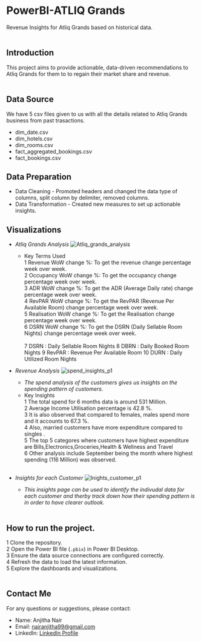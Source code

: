 # PowerBI-ATLIQ Grands
Revenue Insights for Atliq Grands based on historical data.<br/><br/>
## Introduction
This project aims to provide actionable, data-driven recommendations to Atliq Grands for them to to regain their market share and revenue.<br/><br/>
## Data Source
We have 5 csv files given to us with all the details related to Atliq Grands business from past trasactions.<br/>
* dim_date.csv
* dim_hotels.csv <br/>
* dim_rooms.csv <br/>
* fact_aggregated_bookings.csv <br/>
* fact_bookings.csv <br/>
## Data Preparation
* Data Cleaning - Promoted headers and changed the data type of columns, split column by delimiter, removed columns.
* Data Transformation - Created new measures to set up actionable insights.</br>
## Visualizations 
+ _Atliq Grands Analysis_
![Atliq_grands_analysis](https://github.com/user-attachments/assets/48301fd1-1313-4de6-9b0b-4f98981f996a)
  - Key Terms Used<br/>
  1 Revenue WoW change %: To get the revenue change percentage week over week.<br/>
  2 Occupancy WoW change %: To get the occupancy change percentage week over week.<br/>
  3 ADR WoW change %: To get the ADR (Average Daily rate) change percentage week over week.<br/>
  4 RevPAR WoW change %: To get the RevPAR (Revenue Per Available Room) change percentage week over week.<br/>
  5 Realisation WoW change %: To get the Realisation change percentage week over week.<br/>
  6 DSRN WoW change %: To get the DSRN (Daily Sellable Room Nights) change percentage week over week. <br/><br/>
  7 DSRN : Daily Sellable Room Nights
  8 DBRN : Daily Booked Room Nights
  9 RevPAR : Revenue Per Available Room
  10 DURN : Daily Utilized Room Nights
+ _Revenue Analysis_
![spend_insights_p1](https://github.com/user-attachments/assets/e701f0a9-1a4f-4fdd-aa4a-ffaa716f7e69)
  - _The spend analysis of the customers gives us insights on the spending pattern of customers._<br/>
  - Key Insights<br/>
  1 The total spend for 6 months data is around 531 Million.<br/>
  2 Average Income Utilisation percentage is 42.8 %.<br/>
  3 It is also observed that compared to females, males spend more and it accounts to 67.3 %.<br/>
  4 Also, married customers have more expenditure compared to singles .<br/>
  5 The top 5 categores where customers have highest expenditure are Bills,Electronics,Groceries,Health & Wellness and Travel<br/>
  6 Other analysis include September being the month where highest spending (116 Million) was observed.<br/><br/>

+ _Insights for each Customer_
![Inights_customer_p1](https://github.com/user-attachments/assets/2b9368ad-036a-4597-a7d1-fe0bf227d7bb)
  - _This insights page can be used to identify the indivudal data for each customer and therby track down how their spending pattern is in order to have clearer outlook._<br/><br/>

## How to run the project.
1 Clone the repository.<br/>
2 Open the Power BI file (`.pbix`) in Power BI Desktop.<br/>
3 Ensure the data source connections are configured correctly.<br/>
4 Refresh the data to load the latest information.<br/>
5 Explore the dashboards and visualizations.<br/><br/>

## Contact Me
For any questions or suggestions, please contact:
- Name: Anjitha Nair
- Email: nairanjitha99@gmail.com
- LinkedIn: [LinkedIn Profile](https://www.linkedin.com/in/anjithanair12/)



